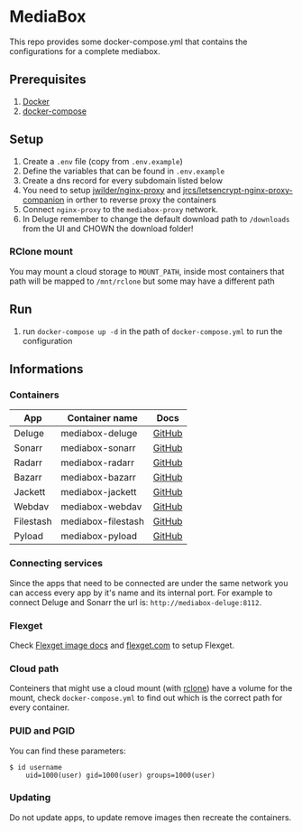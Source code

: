 # MediaBox
This repo provides some docker-compose.yml that contains the configurations for a complete mediabox.

## Prerequisites
1. [Docker](https://docs.docker.com/install/)
2. [docker-compose](https://docs.docker.com/compose/install/)

## Setup
1. Create a `.env` file (copy from `.env.example`)
2. Define the variables that can be found in `.env.example`
3. Create a dns record for every subdomain listed below
4. You need to setup [jwilder/nginx-proxy](https://github.com/jwilder/nginx-proxy) and [jrcs/letsencrypt-nginx-proxy-companion](https://github.com/jrcs/letsencrypt-nginx-proxy-companion) in orther to reverse proxy the containers
5. Connect `nginx-proxy` to the `mediabox-proxy` network.
6. In Deluge remember to change the default download path to `/downloads` from the UI and CHOWN the download folder!

### RClone mount
You may mount a cloud storage to `MOUNT_PATH`, inside most containers that path will be mapped to `/mnt/rclone` but some may have a different path

## Run
1. run `docker-compose up -d` in the path of `docker-compose.yml` to run the configuration

## Informations
### Containers
| App       | Container name     | Docs                                                      |
| --------- | ------------------ | --------------------------------------------------------- |
| Deluge    | mediabox-deluge    | [GitHub](https://github.com/binhex/arch-delugevpn)        |
| Sonarr    | mediabox-sonarr    | [GitHub](https://github.com/linuxserver/docker-sonarr)    |
| Radarr    | mediabox-radarr    | [GitHub](https://github.com/linuxserver/docker-radarr)    |
| Bazarr    | mediabox-bazarr    | [GitHub](https://github.com/linuxserver/docker-bazarr)    |
| Jackett   | mediabox-jackett   | [GitHub](https://github.com/linuxserver/docker-jackett)   |
| Webdav    | mediabox-webdav    | [GitHub](https://hub.docker.com/r/bytemark/webdav/)       |
| Filestash | mediabox-filestash | [GitHub](https://github.com/mickael-kerjean/filestash)    |
| Pyload    | mediabox-pyload    | [GitHub](https://github.com/linuxserver/docker-pyload)    |

### Connecting services
Since the apps that need to be connected are under the same network you can access every app by it's name and its internal port.
For example to connect Deluge and Sonarr the url is: `http://mediabox-deluge:8112`.

### Flexget
Check [Flexget image docs](https://github.com/cpoppema/docker-flexget) and [flexget.com](https://flexget.com/) to setup Flexget.

### Cloud path
Conteiners that might use a cloud mount (with [rclone](https://rclone.org)) have a volume for the mount, check `docker-compose.yml` to find out which is the correct path for every container.

### PUID and PGID
You can find these parameters:
```
$ id username
    uid=1000(user) gid=1000(user) groups=1000(user)
```

### Updating
Do not update apps, to update remove images then recreate the containers.
